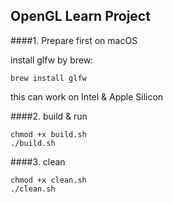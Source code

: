 ## OpenGL Learn Project

####1. Prepare first on macOS

install glfw by brew:
```shell
brew install glfw
```

this can work on Intel & Apple Silicon


####2. build & run
```shell
chmod +x build.sh
./build.sh
```


####3. clean
```shell
chmod +x clean.sh
./clean.sh
```
